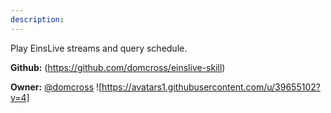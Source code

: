 ```yaml
---
description: 
---
```

Play EinsLive streams and query schedule.

**Github:** (https://github.com/domcross/einslive-skill)

**Owner:** [@domcross](https://github.com/domcross) ![https://avatars1.githubusercontent.com/u/39655102?v=4]

